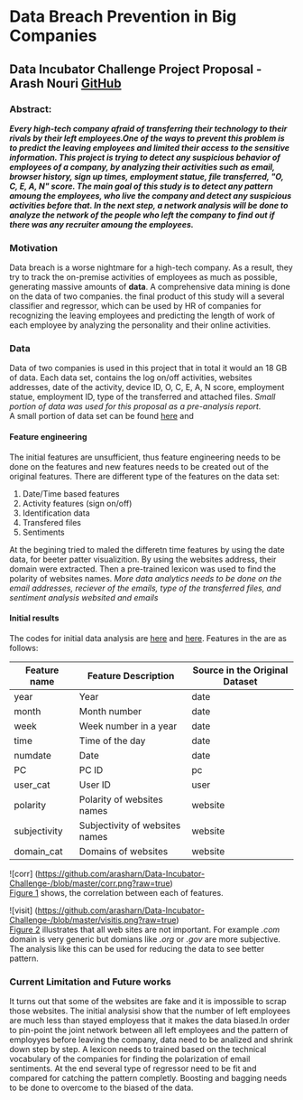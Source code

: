 # Data Breach Prevention in Big Companies
## Data Incubator Challenge Project Proposal - Arash Nouri [GitHub](https://github.com/arasharn/Data-Incubator-Challenge-/blob/master/proposal.md)
### Abstract:
***Every high-tech company afraid of transferring their technology to their rivals by their left employees.One of the ways to prevent this problem is to predict the leaving employees and limited their access to the sensitive information. This project is trying to detect any suspicious behavior of employees of a company, by analyzing their activities such as email, browser history, sign up times, employment statue, file transferred, "O, C, E, A, N" score. The main goal of this study is to detect any pattern amoung the employees, who live the company and detect any suspicious activities before that. In the next step, a network analysis will be done to analyze the network of the people who left the company to find out if there was any recruiter amoung the employees.***   
### Motivation
Data breach is a worse nightmare for a high-tech company. As a result, they try to track the on-premise activities of employees as much as possible, generating massive amounts of **data**. A comprehensive data mining is done on the data of two companies. the final product of this study will a several classifier and regressor, which can be used by HR of companies for recognizing the leaving employees and predicting the length of work of each employee by analyzing the personality and their online activities. 
### Data
Data of two companies is used in this project that in total it would an 18 GB of data. Each data set, contains the log on/off activities, websites addresses, date of the activity, device ID, O, C, E, A, N score, employment statue, employment ID, type of the transferred and attached files. *Small portion of data was used for this proposal as a pre-analysis report.*   
A small portion of data set can be found [here](http://www.apps.stat.vt.edu/leman/VTCourses/DataSets1_9182017.zip) and     
#### Feature engineering
The initial features are unsufficient, thus feature engineering needs to be done on the features and new features needs to be created out of the original features. There are different type of the features on the data set:   
1. Date/Time based features   
2. Activity features (sign on/off)   
3. Identification data   
4. Transfered files   
5. Sentiments

At the begining tried to maled the differetn time features by using the date data, for beeter patter visualizition. By using the websites address, their domain were extracted. Then a pre-trained lexicon was used to find the polarity of websites names. *More data analytics needs to be done on the email addresses, reciever of the emails, type of the transferred files, and sentiment analysis websited and emails*   
#### Initial results
The codes for initial data analysis are [here](https://github.com/arasharn/Data-Incubator-Challenge-/blob/master/lt1.ipynb) and [here](https://github.com/arasharn/Data-Incubator-Challenge-/blob/master/lt2.ipynb). Features in the are as follows:   

Feature name | Feature Description            | Source in the Original Dataset 
-------------|--------------------------------|-------------------------------
year         | Year                           | date
month        | Month number                   | date
week         | Week number in a year          | date
time         | Time of the day                | date
numdate      | Date                           | date
PC           | PC ID                          | pc
user_cat     | User ID                        | user
polarity     | Polarity of websites names     | website
subjectivity | Subjectivity of websites names | website                
domain_cat   | Domains of websites            | website   
     
![corr]
(https://github.com/arasharn/Data-Incubator-Challenge-/blob/master/corr.png?raw=true)   
[Figure 1](#corr) shows, the correlation between each of features.   
    
![visit]
(https://github.com/arasharn/Data-Incubator-Challenge-/blob/master/visitis.png?raw=true)   
[Figure 2](#visit) illustrates that all web sites are not important. For example *.com* domain is very generic but domians like *.org* or *.gov* are more subjective. The analysis like this can be used for reducing the data to see better pattern.
### Current Limitation and Future works
It turns out that some of the websites are fake and it is impossible to scrap those websites. The initial analysisi show that the number of left employees are much less than stayed employess that it makes the data biased.In order to pin-point the joint network between all left employees and the pattern of employyes before leaving the company, data need to be analized and shrink down step by step. A lexicon needs to trained based on the technical vocabulary of the companies for finding the polarization of email sentiments. At the end several type of regressor need to be fit and compared for catching the pattern completly. Boosting and bagging needs to be done to overcome to the biased of the data.  
